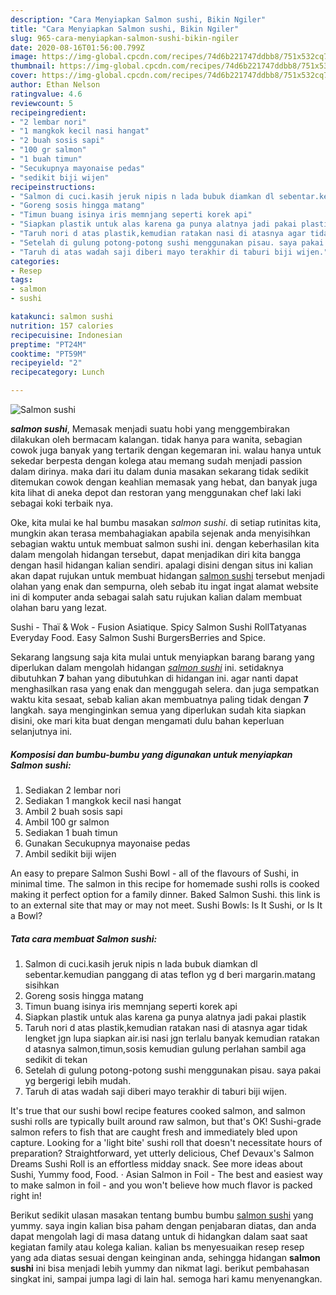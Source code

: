 ```yaml
---
description: "Cara Menyiapkan Salmon sushi, Bikin Ngiler"
title: "Cara Menyiapkan Salmon sushi, Bikin Ngiler"
slug: 965-cara-menyiapkan-salmon-sushi-bikin-ngiler
date: 2020-08-16T01:56:00.799Z
image: https://img-global.cpcdn.com/recipes/74d6b221747ddbb8/751x532cq70/salmon-sushi-foto-resep-utama.jpg
thumbnail: https://img-global.cpcdn.com/recipes/74d6b221747ddbb8/751x532cq70/salmon-sushi-foto-resep-utama.jpg
cover: https://img-global.cpcdn.com/recipes/74d6b221747ddbb8/751x532cq70/salmon-sushi-foto-resep-utama.jpg
author: Ethan Nelson
ratingvalue: 4.6
reviewcount: 5
recipeingredient:
- "2 lembar nori"
- "1 mangkok kecil nasi hangat"
- "2 buah sosis sapi"
- "100 gr salmon"
- "1 buah timun"
- "Secukupnya mayonaise pedas"
- "sedikit biji wijen"
recipeinstructions:
- "Salmon di cuci.kasih jeruk nipis n lada bubuk diamkan dl sebentar.kemudian panggang di atas teflon yg d beri margarin.matang sisihkan"
- "Goreng sosis hingga matang"
- "Timun buang isinya iris memnjang seperti korek api"
- "Siapkan plastik untuk alas karena ga punya alatnya jadi pakai plastik"
- "Taruh nori d atas plastik,kemudian ratakan nasi di atasnya agar tidak lengket jgn lupa siapkan air.isi nasi jgn terlalu banyak kemudian ratakan d atasnya salmon,timun,sosis kemudian gulung perlahan sambil aga sedikit di tekan"
- "Setelah di gulung potong-potong sushi menggunakan pisau. saya pakai yg bergerigi lebih mudah."
- "Taruh di atas wadah saji diberi mayo terakhir di taburi biji wijen."
categories:
- Resep
tags:
- salmon
- sushi

katakunci: salmon sushi 
nutrition: 157 calories
recipecuisine: Indonesian
preptime: "PT24M"
cooktime: "PT59M"
recipeyield: "2"
recipecategory: Lunch

---
```



![Salmon sushi](https://img-global.cpcdn.com/recipes/74d6b221747ddbb8/751x532cq70/salmon-sushi-foto-resep-utama.jpg)

<b><i>salmon sushi</i></b>, Memasak menjadi suatu hobi yang menggembirakan dilakukan oleh bermacam kalangan. tidak hanya para wanita, sebagian cowok juga banyak yang tertarik dengan kegemaran ini. walau hanya untuk sekedar berpesta dengan kolega atau memang sudah menjadi passion dalam dirinya. maka dari itu dalam dunia masakan sekarang tidak sedikit ditemukan cowok dengan keahlian memasak yang hebat, dan banyak juga kita lihat di aneka depot dan restoran yang menggunakan chef laki laki sebagai koki terbaik nya.

Oke, kita mulai ke hal bumbu masakan <i>salmon sushi</i>. di setiap rutinitas kita, mungkin akan terasa membahagiakan apabila sejenak anda menyisihkan sebagian waktu untuk membuat salmon sushi ini. dengan keberhasilan kita dalam mengolah hidangan tersebut, dapat menjadikan diri kita bangga dengan hasil hidangan kalian sendiri. apalagi disini dengan situs ini kalian akan dapat rujukan untuk membuat hidangan <u>salmon sushi</u> tersebut menjadi olahan yang enak dan sempurna, oleh sebab itu ingat ingat alamat website ini di komputer anda sebagai salah satu rujukan kalian dalam membuat olahan baru yang lezat.

Sushi - Thaï &amp; Wok - Fusion Asiatique. Spicy Salmon Sushi RollTatyanas Everyday Food. Easy Salmon Sushi BurgersBerries and Spice.


Sekarang langsung saja kita mulai untuk menyiapkan barang barang yang diperlukan dalam mengolah hidangan <u><i>salmon sushi</i></u> ini. setidaknya dibutuhkan <b>7</b> bahan yang dibutuhkan di hidangan ini. agar nanti dapat menghasilkan rasa yang enak dan menggugah selera. dan juga sempatkan waktu kita sesaat, sebab kalian akan membuatnya paling tidak dengan <b>7</b> langkah. saya menginginkan semua yang diperlukan sudah kita siapkan disini, oke mari kita buat dengan mengamati dulu bahan keperluan selanjutnya ini.

<!--inarticleads1-->

##### Komposisi dan bumbu-bumbu yang digunakan untuk menyiapkan Salmon sushi:

1. Sediakan 2 lembar nori
1. Sediakan 1 mangkok kecil nasi hangat
1. Ambil 2 buah sosis sapi
1. Ambil 100 gr salmon
1. Sediakan 1 buah timun
1. Gunakan Secukupnya mayonaise pedas
1. Ambil sedikit biji wijen


An easy to prepare Salmon Sushi Bowl - all of the flavours of Sushi, in minimal time. The salmon in this recipe for homemade sushi rolls is cooked making it perfect option for a family dinner. Baked Salmon Sushi. this link is to an external site that may or may not meet. Sushi Bowls: Is It Sushi, or Is It a Bowl? 

<!--inarticleads2-->

##### Tata cara membuat Salmon sushi:

1. Salmon di cuci.kasih jeruk nipis n lada bubuk diamkan dl sebentar.kemudian panggang di atas teflon yg d beri margarin.matang sisihkan
1. Goreng sosis hingga matang
1. Timun buang isinya iris memnjang seperti korek api
1. Siapkan plastik untuk alas karena ga punya alatnya jadi pakai plastik
1. Taruh nori d atas plastik,kemudian ratakan nasi di atasnya agar tidak lengket jgn lupa siapkan air.isi nasi jgn terlalu banyak kemudian ratakan d atasnya salmon,timun,sosis kemudian gulung perlahan sambil aga sedikit di tekan
1. Setelah di gulung potong-potong sushi menggunakan pisau. saya pakai yg bergerigi lebih mudah.
1. Taruh di atas wadah saji diberi mayo terakhir di taburi biji wijen.


It&#39;s true that our sushi bowl recipe features cooked salmon, and salmon sushi rolls are typically built around raw salmon, but that&#39;s OK! Sushi-grade salmon refers to fish that are caught fresh and immediately bled upon capture. Looking for a &#39;light bite&#39; sushi roll that doesn&#39;t necessitate hours of preparation? Straightforward, yet utterly delicious, Chef Devaux&#39;s Salmon Dreams Sushi Roll is an effortless midday snack. See more ideas about Sushi, Yummy food, Food. · Asian Salmon in Foil - The best and easiest way to make salmon in foil - and you won&#39;t believe how much flavor is packed right in! 

Berikut sedikit ulasan masakan tentang bumbu bumbu <u>salmon sushi</u> yang yummy. saya ingin kalian bisa paham dengan penjabaran diatas, dan anda dapat mengolah lagi di masa datang untuk di hidangkan dalam saat saat kegiatan family atau kolega kalian. kalian bs menyesuaikan resep resep yang ada diatas sesuai dengan keinginan anda, sehingga hidangan <b>salmon sushi</b> ini bisa menjadi lebih yummy dan nikmat lagi. berikut pembahasan singkat ini, sampai jumpa lagi di lain hal. semoga hari kamu menyenangkan.

